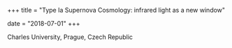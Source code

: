 +++
title = "Type Ia Supernova Cosmology: infrared light as a new window"

date = "2018-07-01"
+++

Charles University, Prague, Czech Republic
